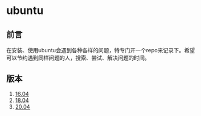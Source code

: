 # ubuntu

## 前言

在安装、使用ubuntu会遇到各种各样的问题，特专门开一个repo来记录下。希望可以节约遇到同样问题的人，搜索、尝试、解决问题的时间。

## 版本

1. [16.04](./16.04/README.md)
2. [18.04](./18.04/README.md)
3. [20.04](./20.04/README.md)